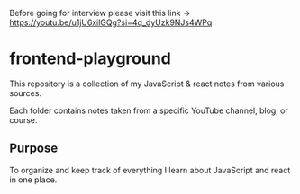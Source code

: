 
Before going for interview please visit this link -> https://youtu.be/u1jU6xilGQg?si=4q_dyUzk9NJs4WPq
# frontend-playground

This repository is a collection of my JavaScript & react notes from various sources.

Each folder contains notes taken from a specific YouTube channel, blog, or course.

## Purpose

To organize and keep track of everything I learn about JavaScript and react in one place.


